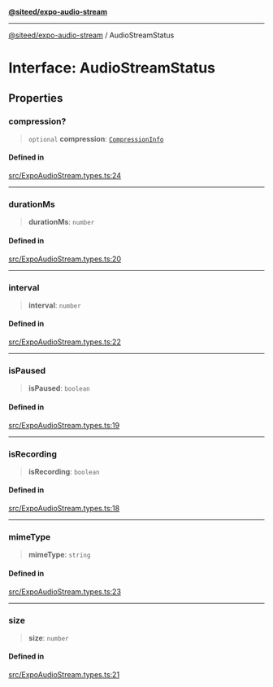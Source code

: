 [**@siteed/expo-audio-stream**](../README.md)

***

[@siteed/expo-audio-stream](../README.md) / AudioStreamStatus

# Interface: AudioStreamStatus

## Properties

### compression?

> `optional` **compression**: [`CompressionInfo`](CompressionInfo.md)

#### Defined in

[src/ExpoAudioStream.types.ts:24](https://github.com/deeeed/expo-audio-stream/blob/cbc3d10661a415811f1fe46cb3acaf63451a9df9/packages/expo-audio-stream/src/ExpoAudioStream.types.ts#L24)

***

### durationMs

> **durationMs**: `number`

#### Defined in

[src/ExpoAudioStream.types.ts:20](https://github.com/deeeed/expo-audio-stream/blob/cbc3d10661a415811f1fe46cb3acaf63451a9df9/packages/expo-audio-stream/src/ExpoAudioStream.types.ts#L20)

***

### interval

> **interval**: `number`

#### Defined in

[src/ExpoAudioStream.types.ts:22](https://github.com/deeeed/expo-audio-stream/blob/cbc3d10661a415811f1fe46cb3acaf63451a9df9/packages/expo-audio-stream/src/ExpoAudioStream.types.ts#L22)

***

### isPaused

> **isPaused**: `boolean`

#### Defined in

[src/ExpoAudioStream.types.ts:19](https://github.com/deeeed/expo-audio-stream/blob/cbc3d10661a415811f1fe46cb3acaf63451a9df9/packages/expo-audio-stream/src/ExpoAudioStream.types.ts#L19)

***

### isRecording

> **isRecording**: `boolean`

#### Defined in

[src/ExpoAudioStream.types.ts:18](https://github.com/deeeed/expo-audio-stream/blob/cbc3d10661a415811f1fe46cb3acaf63451a9df9/packages/expo-audio-stream/src/ExpoAudioStream.types.ts#L18)

***

### mimeType

> **mimeType**: `string`

#### Defined in

[src/ExpoAudioStream.types.ts:23](https://github.com/deeeed/expo-audio-stream/blob/cbc3d10661a415811f1fe46cb3acaf63451a9df9/packages/expo-audio-stream/src/ExpoAudioStream.types.ts#L23)

***

### size

> **size**: `number`

#### Defined in

[src/ExpoAudioStream.types.ts:21](https://github.com/deeeed/expo-audio-stream/blob/cbc3d10661a415811f1fe46cb3acaf63451a9df9/packages/expo-audio-stream/src/ExpoAudioStream.types.ts#L21)
